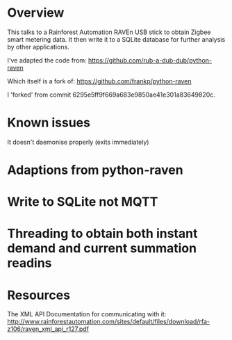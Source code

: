 Overview
========

This talks to a Rainforest Automation RAVEn USB stick to obtain Zigbee smart metering data.
It then write it to a SQLite database for further analysis by other applications.

I've adapted the code from: https://github.com/rub-a-dub-dub/python-raven

Which itself is a fork of: https://github.com/frankp/python-raven

I 'forked' from commit 6295e5ff9f669a683e9850ae41e301a83649820c.


Known issues
============

It doesn't daemonise properly (exits immediately)


Adaptions from python-raven
===========================

# Write to SQLite not MQTT
# Threading to obtain both instant demand and current summation readins


Resources
=========

The XML API Documentation for communicating with it:
http://www.rainforestautomation.com/sites/default/files/download/rfa-z106/raven_xml_api_r127.pdf
